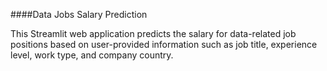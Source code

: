 ####Data Jobs Salary Prediction

This Streamlit web application predicts the salary for data-related job positions based on user-provided information such as job title, experience level, work type, and company country.
